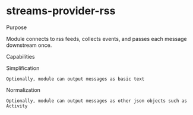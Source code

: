 streams-provider-rss
====================

Purpose

  Module connects to rss feeds, collects events, and passes each message downstream once.

Capabilities

  Simplification

    Optionally, module can output messages as basic text

  Normalization

    Optionally, module can output messages as other json objects such as Activity

